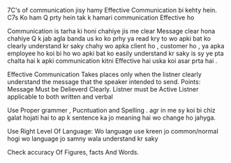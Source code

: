 7C's of communication jisy hamy Effective Communication bi kehty hein.
C7s Ko ham Q prty hein tak k hamari communication Effective ho 

Communication is tarha ki honi chahiye jis me clear Message clear hona chahiye Q k jab agla banda us ko ko prhy ya read kry to wo apki bat ko clearly understand kr saky chahy wo apka client ho , customer ho , ya apka employee ho koi bi ho wo apki bat ko easily understand kr saky is sy ye pta chalta hai k apki communication kitni Effective hai uska koi asar prta hai .

Effective Communication Takes places only when the listner clearly understand the message that the speaker intended to send.
Points: 
	Message Must be Delieverd Clearly.
	Listner must be Active Listner 
	applicable to both written and verbal
	

Use Proper grammer , Pucntuation and Spelling .
   agr in me sy koi bi chiz galat hojati hai to ap k sentence ka jo meaning hai wo change ho jahyga.
   
   
Use Right Level Of Language:
   Wo language use kreen jo common/normal hogi wo language jo samny wala understand kr saky

Check accuracy Of Figures, facts And Words.   
